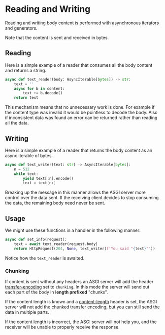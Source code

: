 # Reading and Writing

Reading and writing body content is performed with asynchronous iterators and generators.

Note that the content is sent and received in bytes.

## Reading

Here is a simple example of a reader that consumes all the body content and returns a string.

```python
async def text_reader(body: AsyncIterable[bytes]) -> str:
    text = ''
    async for b in content:
        text += b.decode()
    return text
```

This mechanism means that no unnecessary work is done. For example if the content
type was invalid it would be pointless to decode the body. Also if inconsistent
data was found an error can be returned rather than reading all the data.

## Writing

Here is a simple example of a reader that returns the body content as an async
iterable of bytes.

```python
async def text_writer(text: str) -> AsyncIterable[bytes]:
    n = 512
    while text:
        yield text[:n].encode()
        text = text[n:]
```

Breaking up the message in this manner allows the ASGI server more control over
the data sent. If the receiving client decides to stop consuming the data, the
remaining body need never be sent.

## Usage

We might use these functions in a handler in the following manner:

```python
async def set_info(request):
    text = await text_reader(request.body)
    return HttpRequest(204, None, text_writer(f'You said "{text}"'))
```

Notice how the `text_reader` is awaited.

### Chunking

If content is sent without any headers an ASGI server will add the header
[transfer-encoding](https://developer.mozilla.org/en-US/docs/Web/HTTP/Headers/Transfer-Encoding)
set to `chunking`. In this mode the server will send out each part of the
body in **length prefixed** "chunks".

If the content length is known and a
[content-length](https://developer.mozilla.org/en-US/docs/Web/HTTP/Headers/Content-Length)
header is set, the ASGI server will not add the chunked transfer encoding, but you can still send
the data in multiple parts.

If the content length is incorrect, the ASGI server will not help you, and the receiver will be
unable to properly receive the response.
